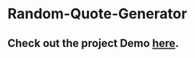 # Random-Quote-Generator
## Check out the project Demo [here](http://codepen.io/MirPresT/full/jPXLRO).
